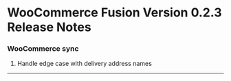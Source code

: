 # WooCommerce Fusion Version 0.2.3 Release Notes


### WooCommerce sync
1. Handle edge case with delivery address names

---
